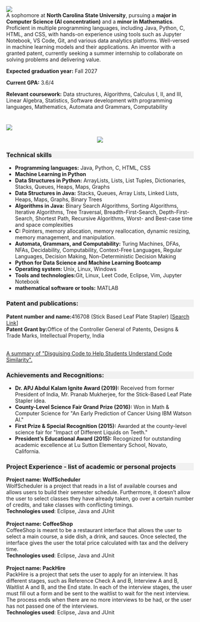 
<img src="https://readme-typing-svg.herokuapp.com/?font=Righteous&size=25&vCenter=true&width=500&height=70&duration=4000&lines=I'm+Suyash+!+✨;"/>
<br>
A sophomore at <b>North Carolina State University</b>, pursuing a <b>major in Computer Science (AI concentration)</b> and a <b>minor in Mathematics</b>. Proficient in multiple programming languages, including Java, Python, C, HTML, and CSS, with hands-on experience using tools such as Jupyter Notebook, VS Code, Git, and various data analytics platforms. Well-versed in machine learning models and their applications. An inventor with a granted patent, currently seeking a summer internship to collaborate on solving problems and delivering value.
<p><b>Expected graduation year:</b> Fall 2027</p>
<p><b>Current GPA:</b> 3.6/4</p>
<p>
<b>Relevant coursework:</b>
Data structures, Algorithms, Calculus I, II, and III, Linear Algebra, Statistics, Software development with programming languages, Mathematics, Automata and Grammars, Computability
</p>

<h1></h1>
<p align="center">
<a href="#">
    <img src="https://skillicons.dev/icons?i=c,python,java,github,html,css,js,ts,vscode&theme=light&perline=10" style="display: block; margin: auto;" />
</a>
<br>
<a href="#"><img src="https://skillicons.dev/icons?i=figma,idea,java" /></a>
</p>

<h3 style="background-color: #f1f1f1; print-color-adjust: exact; -webkit-print-color-adjust: exact;">Technical skills</h3>
<ul class="no-bullets">
<li><b>Programming languages:</b> Java, Python, C, HTML, CSS</li>
<li><b>Machine Learning in Python</b></li>
<li><b>Data Structures in Python:</b> ArrayLists, Lists, List Tuples, Dictionaries, Stacks, Queues, Heaps, Maps, Graphs</li>
<li><b>Data Structures in Java:</b> Stacks, Queues, Array Lists, Linked Lists, Heaps, Maps, Graphs, Binary Trees</li>
<li><b>Algorithms in Java:</b> Binary Search Algorithms, Sorting Algorithms, Iterative Algorithms, Tree Traversal, Breadth-First-Search, Depth-First-Search, Shortest Path, Recursive Algorithms, Worst- and Best-case time and space complexities</li>
<li><b>C:</b> Pointers, memory allocation, memory reallocation, dynamic resizing, memory management, and manipulation.</li>
<li><b>Automata, Grammars, and Computability:</b> Turing Machines, DFAs, NFAs, Decidability, Computability, Context-Free Languages, Regular Languages, Decision Making, Non-Deterministic Decision Making</li>
<li><b>Python for Data Science and Machine Learning Bootcamp </b></li>
<li><b>Operating system:</b> Unix, Linux, Windows</li>
<li><b>Tools and technologies:</b>Git, Linux, Leet Code, Eclipse, Vim, Jupyter Notebook</li>
<li><b>mathematical software or tools:</b> MATLAB</li>
</ul>

<h3 style="background-color: #f1f1f1; print-color-adjust: exact; -webkit-print-color-adjust: exact;">Patent and publications:</h3>
<b>Patent number and name:</b>416708 (Stick Based Leaf Plate Stapler) [<a href="https://iprsearch.ipindia.gov.in/PublicSearch/PublicationSearch/Eregister" target="_blank" rel="noopener noreferrer">Search Link</a>]<br>
<b>Patent Grant by:</b>Office of the Controller General of Patents, Designs & Trade Marks, Intellectual Property, India<br>
<p>
<br>
<a href="https://www.linkedin.com/posts/suyash-patel-9246a4266_pdf-disguising-code-to-help-students-understand-activity-7228177049264295937-NqFP?utm_source=share&utm_medium=member_desktop&rcm=ACoAAAmKM3cBFMOcMb6Qawas6W6JgQaYJix3-XU" target="_blank" rel="noopener noreferrer">A summary of "Disguising Code to Help Students Understand Code Similarity".</a>
</p>

<h3 style="background-color: #f1f1f1; print-color-adjust: exact; -webkit-print-color-adjust: exact;">Achievements and Recognitions:</h3>
<ul class="no-bullets">
<li><b>Dr. APJ Abdul Kalam Ignite Award (2019):</b> Received from former President of India, Mr. Pranab Mukherjee, for the Stick-Based Leaf Plate Stapler idea.</li>
<li><b>County-Level Science Fair Grand Prize (2016):</b> Won in Math & Computer Science for "An Early Prediction of Cancer Using IBM Watson AI."</li>
<li><b>First Prize & Special Recognition (2015):</b> Awarded at the county-level science fair for "Impact of Different Liquids on Teeth."</li>
<li><b>President’s Educational Award (2015):</b> Recognized for outstanding academic excellence at Lu Sutton Elementary School, Novato, California.</li>
</ul>

<h3 style="background-color: #f1f1f1; print-color-adjust: exact; -webkit-print-color-adjust: exact;">Project Experience - list of academic or personal projects</h3>
<b>Project name: WolfScheduler</b><br>
WolfScheduler is a project that reads in a list of available courses and allows users to build their semester schedule. 
Furthermore, it doesn’t allow the user to select classes they have already taken, go over a certain number of credits, 
and take classes with conflicting timings.<br>
<b>Technologies used</b>: Eclipse, Java and JUnit<br><br>
<b>Project name: CoffeeShop</b><br>
CoffeeShop is meant to be a restaurant interface that allows the user to select a main course, a side dish, a drink, and sauces. 
Once selected, the interface gives the user the total price calculated with tax and the delivery time.<br>
<b>Technologies used</b>: Eclipse, Java and JUnit<br><br>
<b>Project name: PackHire</b><br>
PackHire is a project that sets the user to apply for an interview. It has different stages, such as Reference Check A and B, 
Interview A and B, Waitlist A and B, and the End state. In each of the interview stages, 
the user must fill out a form and be sent to the waitlist to wait for the next interview. 
The process ends when there are no more interviews to be had, or the user has not passed one of the interviews.<br>
<b>Technologies used</b>: Eclipse, Java and JUnit<br><br>	

